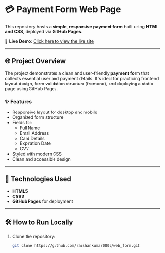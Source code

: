 # 💳 Payment Form Web Page

This repository hosts a **simple, responsive payment form** built using **HTML and CSS**, deployed via **GitHub Pages**.

📍 **Live Demo**: [Click here to view the live site](https://raushankumar0001.github.io/web_form/)

---

## 🌐 Project Overview

The project demonstrates a clean and user-friendly **payment form** that collects essential user and payment details. It's ideal for practicing frontend layout design, form validation structure (frontend), and deploying a static page using GitHub Pages.

### ✨ Features

- Responsive layout for desktop and mobile
- Organized form structure
- Fields for:
  - Full Name
  - Email Address
  - Card Details
  - Expiration Date
  - CVV
- Styled with modern CSS
- Clean and accessible design

---

## 🚀 Technologies Used

- **HTML5**
- **CSS3**
- **GitHub Pages** for deployment

---

## 🛠️ How to Run Locally

1. Clone the repository:
   ```bash
   git clone https://github.com/raushankumar0001/web_form.git
